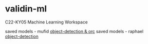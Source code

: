 # validin-ml

C22-KY05 Machine Learning Workspace

saved models - mufid [object-detection & orc](https://drive.google.com/file/d/13sbnSUvKWXAKKhWp_uDfTfE0TJaJ7DoK/view?usp=sharing)
saved models - raphael [object-detection](https://drive.google.com/drive/folders/1-0FJ7o87zDlThiGQg2XNlzuHSONrMBOQ?usp=sharing)
